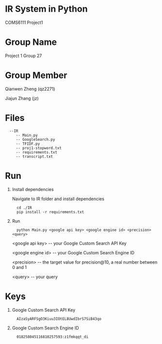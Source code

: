 # IR System in Python
COMS6111 Project1

Group Name
========
Project 1 Group 27

Group Member
========
   Qianwen Zheng (qz2271)
   
   Jiajun Zhang (jz)
   
Files
=======
      --IR 
         -- Main.py
         -- GoogleSearch.py
         -- TFIDF.py
         -- proj1-stopword.txt
         -- requirements.txt
         -- transcript.txt

Run
========
1. Install dependencies

   Navigate to IR folder and install dependencies
   
         cd ./IR 
         pip install -r requirements.txt

2. Run 

         python Main.py <google api key> <google engine id> <precision> <query>
         
   \<google api key> -- your Google Custom Search API Key
   
   \<google engine id> -- your Google Custom Search Engine ID
   
   \<precision> -- the target value for precision@10, a real number between 0 and 1
   
   \<query> -- your query
   
Keys
=======
1. Google Custom Search API Key

         AIzaSyARFSgO3Kiuu3IOtEL8UwdIbrS7SiB43qo
         
2. Google Custom Search Engine ID

         018258045116810257593:z1fmkqqt_di
   
